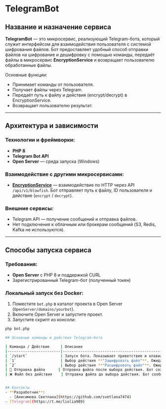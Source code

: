 # TelegramBot

## Название и назначение сервиса

**TelegramBot** — это микросервис, реализующий Telegram-бота, который служит интерфейсом для взаимодействия пользователя с системой шифрования файлов. Бот предоставляет удобный способ отправки файлов на шифрование и дешифровку с помощью команды, передаёт файлы в микросервис **EncryptionService** и возвращает пользователю обработанные файлы.

Основные функции:
- Принимает команды от пользователя.
- Получает файлы через Telegram.
- Передаёт путь к файлу и действия (encrypt/decrypt) в EncryptionService.
- Возвращает пользователю результат.

---

## Архитектура и зависимости

### Технологии и фреймворки:
- **PHP 8**
- **Telegram Bot API**
- **Open Server** — среда запуска (Windows)

### Взаимодействие с другими микросервисами:
- **[EncryptionService](https://github.com/your-org/EncryptionService)** — взаимодействие по HTTP через API `/api/v1/blowfish`. Бот отправляет путь к файлу, ID пользователя и действие (`encrypt` / `decrypt`).

### Внешние сервисы:
- Telegram API — получение сообщений и отправка файлов.
- Нет подключения к облачным или брокерам сообщений (S3, Redis, Kafka не используются).

---

## Способы запуска сервиса

### Требования:
- **Open Server** с PHP 8 и поддержкой CURL
- Зарегистрированный Telegram-бот (полученный токен)

### Локальный запуск без Docker:
1. Поместите `bot.php` в каталог проекта в Open Server (`OpenServer/domains/yourbot`).
2. Включите Open Server и запустите проект.
3. Запустите скрипт из консоли:
```bash
php bot.php

## Основные команды и действия Telegram-бота

| Команда / Действие     | Описание                                                                 | Тип входа         | Ответ бота             |
|------------------------|--------------------------------------------------------------------------|-------------------|------------------------|
| `/start`               | Запуск бота. Показывает приветствие и клавиатуру с выбором действий.    | Текстовая команда | Текстовое сообщение    |
| `1`                    | Выбор действия **"Зашифровать файл"**. Ожидание отправки файла.          | Текст             | Текстовое сообщение    |
| `2`                    | Выбор действия **"Расшифровать файл"**. Ожидание отправки файла.         | Текст             | Текстовое сообщение    |
| 📄 Отправка файла      | Отправка файла после выбора действия. Бот сохраняет и отправляет его на сервер шифрования. | Документ (файл)   | Файл с результатом или сообщение об ошибке |
| ❌ Файл без действия    | Отправка файла до выбора действия. Бот сообщает об ошибке. 


## Контакты
- **Разработчик**: 
  - [Анисимова Светлана](https://github.com/svetlana7474)
- [Telegram](https://t.me/liolia989)

